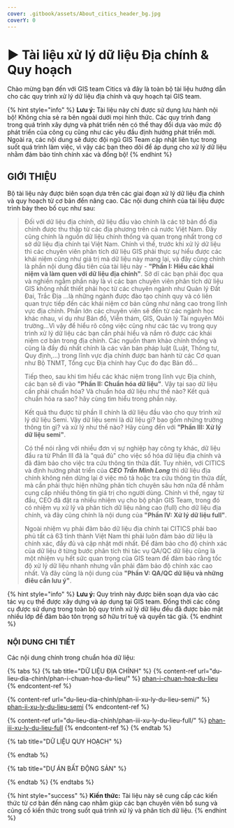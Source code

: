```yaml
---
cover: .gitbook/assets/About_citics_header_bg.jpg
coverY: 0
---
```


# ▶ Tài liệu xử lý dữ liệu Địa chính & Quy hoạch

Chào mừng bạn đến với GIS team Citics và đây là toàn bộ tài liệu hướng dẫn cho các quy trình xử lý dữ liệu địa chính và quy hoạch tại GIS team.&#x20;

{% hint style="info" %}
**Lưu ý:** Tài liệu này chỉ được sử dụng lưu hành nội bộ! Không chia sẻ ra bên ngoài dưới mọi hình thức. Các quy trình đang trong quá trình xây dựng và phát triển nên có thể thay đổi dựa vào mức độ phát triển của công cụ cũng như các yêu đầu định hướng phát triển mới. Ngoài ra, các nội dung sẽ được đội ngũ GIS Team cập nhật liên tục trong suốt quá trình làm việc, vì vậy các bạn theo dõi để áp dụng cho xử lý dữ liệu nhằm đảm bảo tính chính xác và đồng bộ!
{% endhint %}

## GIỚI THIỆU

Bộ tài liệu này được biên soạn dựa trên các giai đoạn xử lý dữ liệu địa chính và quy hoạch từ cơ bản đến nâng cao. Các nội dung chính của tài liệu được trình bày theo bố cục như sau:

> Đối với dữ liệu địa chính, dữ liệu đầu vào chính là các tờ bản đồ địa chính được thu thập từ các địa phương trên cả nước Việt Nam. Đây cũng chính là nguồn dữ liệu chính thống và quan trọng nhất trong cơ sở dữ liệu địa chính tại Việt Nam. Chính vì thế, trước khi xử lý dữ liệu thì các chuyên viên phân tích dữ liệu GIS phải thực sự hiểu được các khái niệm cũng như giá trị mà dữ liệu này mang lại, và đây cũng chính là phần nội dung đầu tiên của tài liệu này - **"Phần I: Hiểu các khái niệm và làm quen với dữ liệu địa chính"**. Sở dĩ các bạn phải đọc qua và nghiền ngẫm phần này là vì các bạn chuyên viên phân tích dữ liệu GIS không nhất thiết phải học từ các chuyên ngành như Quản lý Đất Đai, Trắc Địa ...là những ngành được đào tạo chính quy và có liên quan trực tiếp đến các khái niệm cơ bản cũng như nâng cao trong lĩnh vực địa chính. Phần lớn các chuyên viên sẽ đến từ các ngành học khác nhau, ví dụ như Bản đồ, Viễn thám, GIS, Quản lý Tài nguyên Môi trường...Vì vậy để hiểu rõ công việc cũng như các tác vụ trong quy trình xử lý dữ liệu các bạn cần phải hiểu và nắm rõ được các khái niệm cơ bản trong địa chính. Các nguồn tham khảo chính thống và cũng là đầy đủ nhất chính là các văn bản pháp luật (Luật, Thông tư, Quy định,...) trong lĩnh vực địa chính được ban hành từ các Cơ quan như Bộ TNMT, Tổng cục Địa chính hay Cục đo đạc Bản đồ...
>
> Tiếp theo, sau khi tìm hiểu các khác niệm trong lĩnh vực Địa chính, các bạn sẽ đi vào **"Phần II: Chuẩn hóa dữ liệu"**. Vậy tại sao dữ liệu cần phải chuẩn hóa? Và chuẩn hóa dữ liệu như thế nào? Kết quả chuẩn hóa ra sao? hãy cùng tìm hiểu trong phần này.&#x20;
>
> Kết quả thu được từ phần II chính là dữ liệu đầu vào cho quy trình xử lý dữ liệu Semi. Vậy dữ liệu semi là dữ liệu gì? bao gồm những trường thông tin gì? và xử lý như thế nào? Hãy cùng đến với **"Phần III: Xử lý dữ liệu semi"**.&#x20;
>
> Có thể nói rằng với nhiều đơn vị sự nghiệp hay công ty khác, dữ liệu đầu ra từ Phần III đã là "quá đủ" cho việc số hóa dữ liệu địa chính và đã đảm bảo cho việc tra cứu thông tin thửa đất. Tuy nhiên, với CITICS và định hướng phát triển của _**CEO Trần Minh Long**_ thì dữ liệu địa chính không nên dừng lại ở việc mô tả hoặc tra cứu thông tin thửa đất, mà cần phải thực hiện những phân tích chuyên sâu hơn nữa để nhằm cung cấp nhiều thông tin giá trị cho người dùng. Chính vì thế, ngay từ đầu, CEO đã đặt ra nhiều nhiệm vụ cho bộ phận GIS Team, trong đó có nhiệm vụ xử lý và phân tích dữ liệu nâng cao (full) cho dữ liệu địa chính, và đây cũng chính là nội dung của **"Phần IV: Xử lý dữ liệu full"**.&#x20;
>
> Ngoài nhiệm vụ phải đảm bảo dữ liệu địa chính tại CITICS phải bao phủ tất cả 63 tỉnh thành Việt Nam thì phải luôn đảm bảo dữ liệu là chính xác, đầy đủ và cập nhật mới nhất. Để đảm bảo cho độ chính xác của dữ liệu ở từng bước phân tích thì tác vụ QA/QC dữ liệu cũng là một nhiệm vụ hết sức quan trọng của GIS team để đảm bảo rằng tốc độ xử lý dữ liệu nhanh nhưng vẫn phải đảm bảo độ chính xác cao nhất. Và đây cũng là nội dung của **"Phần V: QA/QC dữ liệu và những điêu cần lưu ý"**.&#x20;

{% hint style="info" %}
**Lưu ý:** Quy trình này được biên soạn dựa vào các tác vụ cụ thể được xây dựng và áp dụng tại GIS team. Đồng thời các công cụ được sử dụng trong toàn bộ quy trình xử lý dữ liệu đều đã được bảo mật nhiều lớp để đảm bảo tôn trọng sở hữu trí tuệ và quyền tác giả.&#x20;
{% endhint %}

### NỘI DUNG CHI TIẾT

Các nội dung chính trong chuẩn hóa dữ liệu:

{% tabs %}
{% tab title="DỮ LIỆU ĐỊA CHÍNH" %}
{% content-ref url="du-lieu-dia-chinh/phan-i-chuan-hoa-du-lieu/" %}
[phan-i-chuan-hoa-du-lieu](du-lieu-dia-chinh/phan-i-chuan-hoa-du-lieu/)
{% endcontent-ref %}

{% content-ref url="du-lieu-dia-chinh/phan-ii-xu-ly-du-lieu-semi/" %}
[phan-ii-xu-ly-du-lieu-semi](du-lieu-dia-chinh/phan-ii-xu-ly-du-lieu-semi/)
{% endcontent-ref %}

{% content-ref url="du-lieu-dia-chinh/phan-iii-xu-ly-du-lieu-full/" %}
[phan-iii-xu-ly-du-lieu-full](du-lieu-dia-chinh/phan-iii-xu-ly-du-lieu-full/)
{% endcontent-ref %}
{% endtab %}

{% tab title="DỮ LIỆU QUY HOẠCH" %}

{% endtab %}

{% tab title="DỰ ÁN BẤT ĐỘNG SẢN" %}

{% endtab %}
{% endtabs %}

{% hint style="success" %}
**Kiến thức:** Tài liệu này sẽ cung cấp các kiến thức từ cơ bản đến nâng cao nhằm giúp các bạn chuyên viên bổ sung và củng cố kiến thức trong suốt quá trình xử lý và phân tích dữ liệu.&#x20;
{% endhint %}
